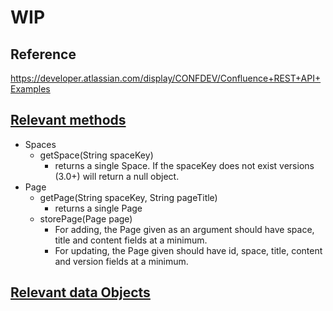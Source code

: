 # WIP
## Reference
https://developer.atlassian.com/display/CONFDEV/Confluence+REST+API+Examples
## [Relevant methods](https://developer.atlassian.com/display/CONFDEV/Remote+Confluence+Methods)
* Spaces
  * getSpace(String spaceKey)
    - returns a single Space. If the spaceKey does not exist versions (3.0+) will return a null object.
* Page 
  * getPage(String spaceKey, String pageTitle)
    - returns a single Page
  * storePage(Page  page)
    - For adding, the Page given as an argument should have space, title and content fields at a minimum.
    - For updating, the Page given should have id, space, title, content and version fields at a minimum.

## [Relevant data Objects](https://developer.atlassian.com/display/CONFDEV/Remote+Confluence+Data+Objects)
